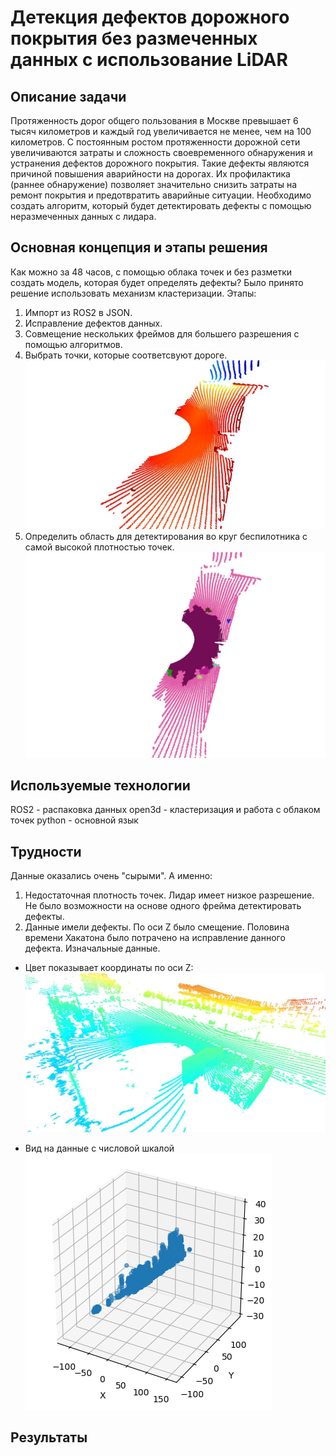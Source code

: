 # Детекция дефектов дорожного покрытия без размеченных данных с использование LiDAR

## Описание задачи
Протяженность дорог общего пользования в Москве превышает 6 тысяч километров и каждый год увеличивается не менее, чем на 100 километров. С постоянным ростом протяженности дорожной сети увеличиваются затраты и сложность своевременного обнаружения и устранения дефектов дорожного покрытия.
Такие дефекты являются причиной повышения аварийности на дорогах. Их профилактика (раннее обнаружение) позволяет значительно снизить затраты на ремонт покрытия и предотвратить аварийные ситуации.
Необходимо создать алгоритм, который будет детектировать дефекты с помощью неразмеченных данных с лидара.

## Основная концепция и этапы решения
Как можно за 48 часов, с помощью облака точек и без разметки создать модель, которая будет определять дефекты? Было принято решение использовать механизм кластеризации.
Этапы:
1. Импорт из ROS2 в JSON.
2. Исправление дефектов данных.
3. Совмещение нескольких фреймов для большего разрешения с помощью алгоритмов.
4. Выбрать точки, которые соответсвуют дороге.
   ![Визуализация точек соответсвующих дороге](https://github.com/HeinrichWirth/health_of_road/blob/main/images/road.jpg)
5. Определить область для детектирования во круг беспилотника с самой высокой плотностью точек.
   ![Визуализация точек соответсвующих области поиска](https://github.com/HeinrichWirth/health_of_road/blob/main/images/detection_area.png)

## Используемые технологии
ROS2 - распаковка данных
open3d - кластеризация и работа с облаком точек
python - основной язык

## Трудности
Данные оказались очень "сырыми".
А именно:
1. Недостаточная плотность точек. Лидар имеет низкое разрешение. Не было возможности на основе одного фрейма детектировать дефекты.
2. Данные имели дефекты. По оси Z было смещение. Половина времени Хакатона было потрачено на исправление данного дефекта.
Изначальные данные.
- Цвет показывает координаты по оси Z:
   ![z-coord](https://github.com/HeinrichWirth/health_of_road/blob/main/images/z-coord.jpg)

- Вид на данные с числовой шкалой
   ![z-coord_3d](https://github.com/HeinrichWirth/health_of_road/blob/main/images/z-coord_3d.jpg)

## Результаты
